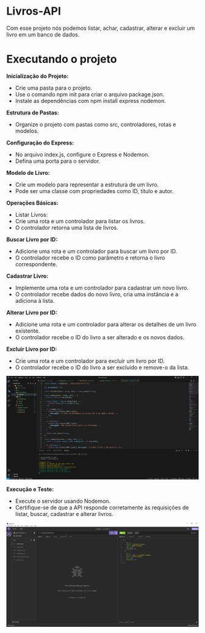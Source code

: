 # Livros-API

Com esse projeto nós podemos listar, achar, cadastrar, alterar e excluir um livro em um banco de dados.

# Executando o projeto

**Inicialização do Projeto:**

- Crie uma pasta para o projeto.
- Use o comando npm init para criar o arquivo package.json.
- Instale as dependências com npm install express nodemon.

**Estrutura de Pastas:**

- Organize o projeto com pastas como src, controladores, rotas e modelos.

**Configuração do Express:**

- No arquivo index.js, configure o Express e Nodemon.
- Defina uma porta para o servidor.

**Modelo de Livro:**

- Crie um modelo para representar a estrutura de um livro.
- Pode ser uma classe com propriedades como ID, título e autor.

**Operações Básicas:**

- Listar Livros:
- Crie uma rota e um controlador para listar os livros.
- O controlador retorna uma lista de livros.

**Buscar Livro por ID:**

- Adicione uma rota e um controlador para buscar um livro por ID.
- O controlador recebe o ID como parâmetro e retorna o livro correspondente.

**Cadastrar Livro:**

- Implemente uma rota e um controlador para cadastrar um novo livro.
- O controlador recebe dados do novo livro, cria uma instância e a adiciona à lista.

**Alterar Livro por ID:**

- Adicione uma rota e um controlador para alterar os detalhes de um livro existente.
- O controlador recebe o ID do livro a ser alterado e os novos dados.

**Excluir Livro por ID:**

- Crie uma rota e um controlador para excluir um livro por ID.
- O controlador recebe o ID do livro a ser excluído e remove-o da lista.

![imagem](https://github.com/AlvaroAzevedoDev/Livros-API/blob/main/imgs/Imagem_3.png)


**Execução e Teste:**

- Execute o servidor usando Nodemon.
- Certifique-se de que a API responde corretamente às requisições de listar, buscar, cadastrar e alterar livros.


![imagem](https://github.com/AlvaroAzevedoDev/Livros-API/blob/main/imgs/Imagem_1.png)
